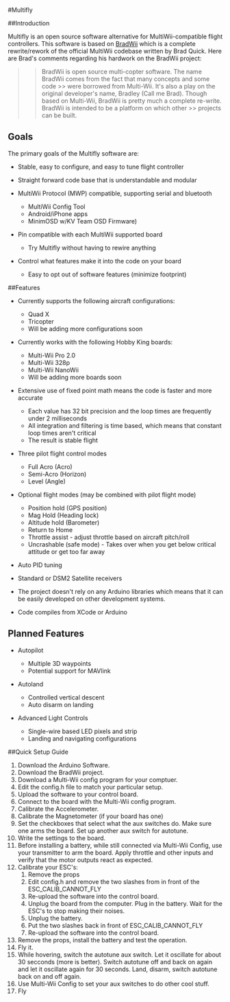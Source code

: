#Multifly

##Introduction

Multifly is an open source software alternative for MultiWii-compatible flight controllers.  This software is based on [BradWii](https://github.com/bradquick/bradwii) which is a complete rewrite/rework of the official MultiWii codebase written by Brad Quick.  Here are Brad's comments regarding his hardwork on the BradWii project:

>> BradWii is open source multi-copter software.  The name BradWii comes from the fact that many concepts and some code >> were borrowed from Multi-Wii.  It's also a play on the original developer's name, Bradley (Call me Brad).  Though 
>> based on Multi-Wii, BradWii is pretty much a complete re-write.  BradWii is intended to be a platform on which other >> projects can be built.

## Goals
The primary goals of the Multifly software are:

- Stable, easy to configure, and easy to tune flight controller

- Straight forward code base that is understandable and modular

- MultiWii Protocol (MWP) compatible, supporting serial and bluetooth
	- MultiWii Config Tool
 	- Android/iPhone apps
 	- MinimOSD w/KV Team OSD Firmware)
  
- Pin compatible with each MultiWii supported board
	- Try Multifly without having to rewire anything
  
- Control what features make it into the code on your board
	- Easy to opt out of software features (minimize footprint)

##Features

- Currently supports the following aircraft configurations:
	- Quad X
	- Tricopter
  	- Will be adding more configurations soon
  
- Currently works with the following Hobby King boards:
	- Multi-Wii Pro 2.0
	- Multi-Wii 328p
	- Multi-Wii NanoWii
	- Will be adding more boards soon

- Extensive use of fixed point math means the code is faster and more accurate 
	- Each value has 32 bit precision and the loop times are frequently under 2 milliseconds
	- All integration and filtering is time based, which means that constant loop times aren't critical
	- The result is stable flight

- Three pilot flight control modes
  - Full Acro (Acro)
  - Semi-Acro (Horizon)
  - Level (Angle)

- Optional flight modes (may be combined with pilot flight mode)
  - Position hold (GPS position)
  - Mag Hold (Heading lock)
  - Altitude hold (Barometer)
  - Return to Home
  - Throttle assist - adjust throttle based on aircraft pitch/roll
  - Uncrashable (safe mode) - Takes over when you get below critical attitude or get too far away
  
- Auto PID tuning

- Standard or DSM2 Satellite receivers

- The project doesn't rely on any Arduino libraries which means that it can be easily developed on other development systems.

- Code compiles from XCode or Arduino

## Planned Features

- Autopilot
  - Multiple 3D waypoints
  - Potential support for MAVlink

- Autoland
  - Controlled vertical descent
  - Auto disarm on landing
  
- Advanced Light Controls
  - Single-wire based LED pixels and strip
  - Landing and navigating configurations

##Quick Setup Guide

1. Download the Arduino Software.
2. Download the BradWii project.
3. Download a Multi-Wii config program for your comptuer.
4. Edit the config.h file to match your particular setup.
5. Upload the software to your control board.
6. Connect to the board with the Multi-Wii config program.
7. Calibrate the Accelerometer.
8. Calibrate the Magnetometer (if your board has one)
9. Set the checkboxes that select what the aux switches do.  Make sure one arms the board.  Set up another aux switch for autotune.
10. Write the settings to the board.
11. Before installing a battery, while still connected via Multi-Wii Config, use your transmitter to arm the board.  Apply throttle and other inputs and verify that the motor outputs react as expected.
12. Calibrate your ESC's:
	1. Remove the props
	2. Edit config.h and remove the two slashes from in front of the ESC_CALIB_CANNOT_FLY
	3. Re-upload the software into the control board.
	4. Unplug the board from the computer.  Plug in the battery.  Wait for the ESC's to stop making their noises.
	5. Unplug the battery.
	6. Put the two slashes back in front of ESC_CALIB_CANNOT_FLY
	7. Re-upload the software into the control board.	
13. Remove the props, install the battery and test the operation.
14. Fly it.
15. While hovering, switch the autotune aux switch.  Let it oscillate for about 30 secconds (more is better).  Switch autotune off and back on again and let it oscillate again for 30 seconds.  Land, disarm, switch autotune back on and off again.
16. Use Multi-Wii Config to set your aux switches to do other cool stuff.
17. Fly
